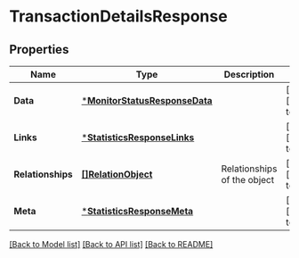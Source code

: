 # TransactionDetailsResponse

## Properties
Name | Type | Description | Notes
------------ | ------------- | ------------- | -------------
**Data** | [***MonitorStatusResponseData**](MonitorStatusResponse_Data.md) |  | [optional] [default to null]
**Links** | [***StatisticsResponseLinks**](StatisticsResponse_Links.md) |  | [optional] [default to null]
**Relationships** | [**[]RelationObject**](RelationObject.md) | Relationships of the object | [optional] [default to null]
**Meta** | [***StatisticsResponseMeta**](StatisticsResponse_Meta.md) |  | [optional] [default to null]

[[Back to Model list]](../README.md#documentation-for-models) [[Back to API list]](../README.md#documentation-for-api-endpoints) [[Back to README]](../README.md)


